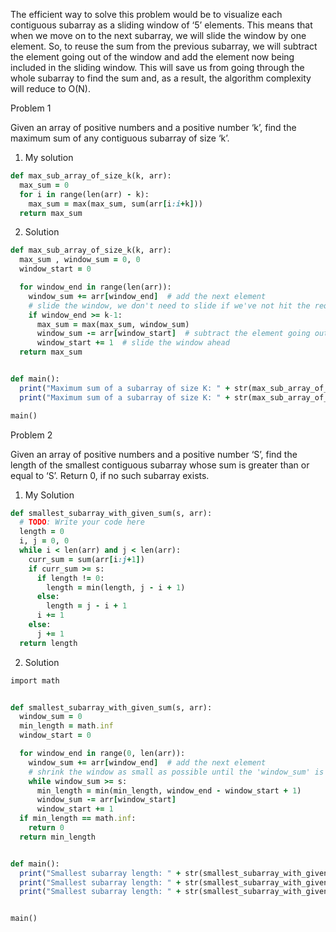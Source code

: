 The efficient way to solve this problem would be to visualize each contiguous subarray as a sliding window of ‘5’ elements. This means that when we move on to the next subarray, we will slide the window by one element. So, to reuse the sum from the previous subarray, we will subtract the element going out of the window and add the element now being included in the sliding window. This will save us from going through the whole subarray to find the sum and, as a result, the algorithm complexity will reduce to O(N).


Problem 1

Given an array of positive numbers and a positive number ‘k’, find the maximum sum of any contiguous subarray of size ‘k’.

1. My solution

```ruby
def max_sub_array_of_size_k(k, arr):
  max_sum = 0
  for i in range(len(arr) - k):
    max_sum = max(max_sum, sum(arr[i:i+k]))
  return max_sum
```

2. Solution

```ruby
def max_sub_array_of_size_k(k, arr):
  max_sum , window_sum = 0, 0
  window_start = 0

  for window_end in range(len(arr)):
    window_sum += arr[window_end]  # add the next element
    # slide the window, we don't need to slide if we've not hit the required window size of 'k'
    if window_end >= k-1:
      max_sum = max(max_sum, window_sum)
      window_sum -= arr[window_start]  # subtract the element going out
      window_start += 1  # slide the window ahead
  return max_sum


def main():
  print("Maximum sum of a subarray of size K: " + str(max_sub_array_of_size_k(3, [2, 1, 5, 1, 3, 2])))
  print("Maximum sum of a subarray of size K: " + str(max_sub_array_of_size_k(2, [2, 3, 4, 1, 5])))

main()
```

Problem 2

Given an array of positive numbers and a positive number ‘S’, find the length of the smallest contiguous subarray whose sum is greater than or equal to ‘S’. Return 0, if no such subarray exists.

1. My Solution

```ruby
def smallest_subarray_with_given_sum(s, arr):
  # TODO: Write your code here
  length = 0
  i, j = 0, 0
  while i < len(arr) and j < len(arr):
    curr_sum = sum(arr[i:j+1])
    if curr_sum >= s:
      if length != 0:
        length = min(length, j - i + 1)
      else:
        length = j - i + 1
      i += 1
    else:
      j += 1
  return length
  ```
  
2. Solution
  
```ruby
import math


def smallest_subarray_with_given_sum(s, arr):
  window_sum = 0
  min_length = math.inf
  window_start = 0

  for window_end in range(0, len(arr)):
    window_sum += arr[window_end]  # add the next element
    # shrink the window as small as possible until the 'window_sum' is smaller than 's'
    while window_sum >= s:
      min_length = min(min_length, window_end - window_start + 1)
      window_sum -= arr[window_start]
      window_start += 1
  if min_length == math.inf:
    return 0
  return min_length


def main():
  print("Smallest subarray length: " + str(smallest_subarray_with_given_sum(7, [2, 1, 5, 2, 3, 2])))
  print("Smallest subarray length: " + str(smallest_subarray_with_given_sum(7, [2, 1, 5, 2, 8])))
  print("Smallest subarray length: " + str(smallest_subarray_with_given_sum(8, [3, 4, 1, 1, 6])))


main()
```
